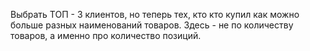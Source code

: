 Выбрать ТОП - 3  клиентов, но теперь тех, кто кто купил как можно больше разных наименований товаров.
Здесь - не по количеству товаров, а именно про количество позиций.
